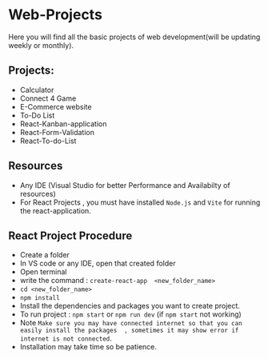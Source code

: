 # Web-Projects

Here you will find all the basic projects of web development(will be updating weekly or monthly).

## Projects:
- Calculator
- Connect 4 Game
- E-Commerce website
- To-Do List
- React-Kanban-application
- React-Form-Validation
- React-To-do-List 

## Resources
- Any IDE (Visual Studio for better Performance and Availabilty of resources)
- For React Projects , you must have installed `Node.js` and `Vite` for running the  react-application.

## React Project Procedure
- Create a folder
- In VS code or any IDE, open that created folder
- Open terminal
- write the command : `create-react-app  <new_folder_name>`
- `cd <new_folder_name>`
- `npm install`
- Install the dependencies and packages you want to create project.
- To run project : `npm start` or `npm run dev` (if `npm start` not working)
- Note `Make sure you may have connected internet so that you can easily install the packages  , sometimes it may show error if internet is not connected`.
- Installation may take time so be patience.

